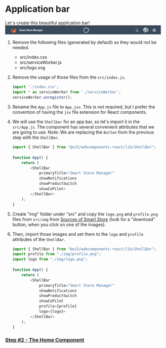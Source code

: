 # Application bar

Let`s create this beautiful application bar!
![Alt text](./step1.png?raw=true "App bar")

1. Remove the following files (generated by default) as they would not be needed.
	- src/index.css
	- src/serviceWorker.js
	- src/logo.svg

2. Remove the usage of those files from the ```src/index.js```.

	```js 
	import './index.css';
	import * as serviceWorker from './serviceWorker';
	serviceWorker.unregister();
	```
	
3. Rename the `App.js` file to `App.jsx`. 
   This is not required, but I prefer the convention of having the `jsx` file extension for React components.

4. We will use the `Shellbar` for an app bar, so let's import it in the `src/App.js`. The component has several convenient attributes that we are going to use.
Note: We are replacing the `Button` from the previous step with the `ShellBar`.

	```js 
	import { ShellBar } from "@ui5/webcomponents-react/lib/ShellBar";

	function App() {
		return (
			<ShellBar
				primaryTitle="Smart Store Manager"
				showNotifications
				showProductSwitch
				showCoPilot>
			</ShellBar>
		);
	}
	```

5. Create "img" folder under "src" and copy the `logo.png` and `profile.png` files from `src/img` from [Sources of Smart Store](https://github.com/MarcusNotheis/ui5con-smart-store/tree/master/src/img) (look for a "download" button, when you click on one of the images).

6. Then, import those images and set them to the `logo` and `profile` attributes of the `ShellBar`.

	```js 
	import { ShellBar } from "@ui5/webcomponents-react/lib/ShellBar";
	import profile from "./img/profile.png";
	import logo from "./img/logo.png";

	function App() {
		return (
			<ShellBar
			    primaryTitle="Smart Store Manager"
			    showNotifications
			    showProductSwitch
			    showCoPilot
			    profile={profile}
			    logo={logo}>
			</ShellBar>
		);
	}
	```

### [Step #2 - The Home Component](./Step2_The_Home_Component.md)
